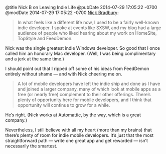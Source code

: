 @title Nick B on Leaving Indie Life
@pubDate 2014-07-29 17:05:22 -0700
@modDate 2014-07-29 17:05:22 -0700
<a href="http://nickbradbury.com/2014/07/29/why-i-left-indie-development/">Nick Bradbury</a>:

>In what feels like a different life now, I used to be a fairly well-known indie developer. I spoke at events like SXSW, and my blog had a large audience of people who liked hearing about my work on HomeSite, TopStyle and FeedDemon.

Nick was the single greatest indie Windows developer. So good that I once called him an honorary Mac developer. (Well, I was being complimentary and a jerk at the same time.)

I should point out that I ripped off some of his ideas from FeedDemon entirely without shame — and with Nick cheering me on.

>A lot of mobile developers have left the indie ship and done as I have and joined a larger company, many of which look at mobile apps as a free (or nearly free) complement to their other offerings. There’s plenty of opportunity here for mobile developers, and I think that opportunity will continue to grow for a while.

He’s right. (Nick works at <a href="http://automattic.com/">Automattic</a>, by the way, which is a great company.)

Nevertheless, I still believe with all my heart (more than my brains) that there’s plenty of room for indie mobile developers. It’s just that the most straightforward path — write one great app and get rewarded — isn’t necessarily the smartest.
